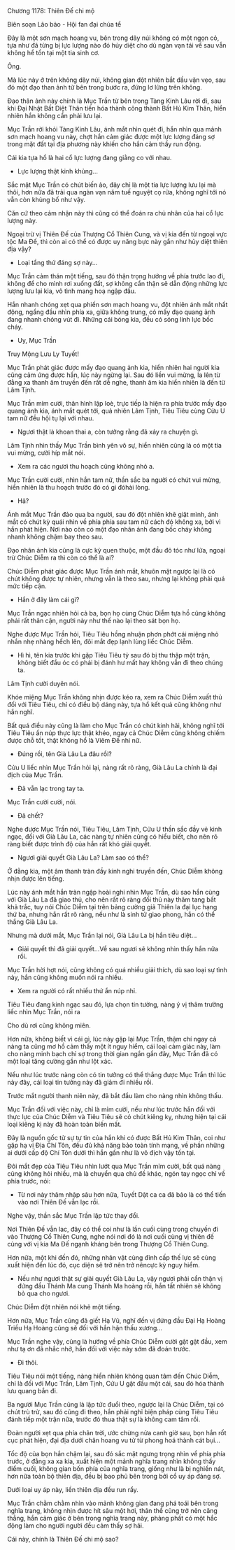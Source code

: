 




Chương 1178: Thiên Đế chi mộ


Biên soạn Lão bảo - Hội fan đại chúa tể

Đây là một sơn mạch hoang vu, bên trong dãy núi không có một ngọn cỏ, tựa như đã từng bị lực lượng nào đó hủy diệt cho dù ngàn vạn tái về sau vẫn không hề tồn tại một tia sinh cơ.

Ông.

Mà lúc này ở trên không dãy núi, không gian đột nhiên bắt đầu vặn vẹo, sau đó một đạo than ảnh từ bên trong bước ra, đứng lơ lửng trên không.

Đạo thân ảnh này chính là Mục Trần từ bên trong Tàng Kinh Lâu rời đi, sau khi Đại Nhật Bất Diệt Thân tiến hóa thành công thành Bất Hủ Kim Thân, hiển nhiên hắn không cần phải lưu lại.

Mục Trần rời khỏi Tàng Kinh Lâu, ánh mắt nhìn quét đi, hắn nhìn qua mảnh sơn mạch hoang vu này, chợt hắn cảm giác được một lực lượng đáng sợ trong mặt đất tại địa phương này khiến cho hắn cảm thấy run động.

Cái kia tựa hồ là hai cổ lực lượng đang giằng co với nhau.

- Lực lượng thật kinh khủng…

Sắc mặt Mục Trần có chút biến ảo, đây chỉ là một tia lực lượng lưu lại mà thôi, hơn nữa đã trải qua ngàn vạn năm tuế nguyệt cọ rửa, không nghĩ tới nó vẫn còn khủng bố như vậy.

Căn cứ theo cảm nhận này thì cũng có thể đoán ra chủ nhân của hai cổ lực lượng này.

Ngoại trừ vị Thiên Đế của Thượng Cổ Thiên Cung, và vị kia đến từ ngoại vực tộc Ma Đế, thì còn ai có thể có được uy năng bực này gần như hủy diệt thiên địa vậy?

- Loại tầng thứ đáng sợ này…

Mục Trần cảm thán một tiếng, sau đó thận trọng hướng về phía trước lao đi, không để cho mình rơi xuống đất, sợ không cẩn thận sẽ dẫn động những lực lượng lưu lại kia, vô tình mang hoạ ngập đầu.

Hắn nhanh chóng xẹt qua phiến sơn mạch hoang vu, đột nhiên ánh mắt nhất động, ngẩng đầu nhìn phía xa, giữa không trung, có mấy đạo quang ảnh đang nhanh chóng vút đi. Những cái bóng kia, đều có sóng linh lực bốc cháy.

- Uy, Mục Trần

Truy Mộng Lưu Ly Tuyết!

Mục Trần phát giác được mấy đạo quang ảnh kia, hiển nhiên hai người kia cũng cảm ứng được hắn, lúc này ngừng lại. Sau đó liền vui mừng, la lên từ đằng xa thanh âm truyền đến rất dễ nghe, thanh âm kia hiển nhiên là đến từ Lâm Tịnh.

Mục Trần mỉm cười, thân hình lập loè, trực tiếp là hiện ra phía trước mấy đạo quang ảnh kia, ánh mắt quét tới, quả nhiên Lâm Tịnh, Tiêu Tiêu cùng Cửu U tam nữ đều hội tụ lại với nhau.

- Ngươi thật là khoan thai a, còn tưởng rằng đã xảy ra chuyện gì.

Lâm Tịnh nhìn thấy Mục Trần bình yên vô sự, hiển nhiên cũng là có một tia vui mừng, cười híp mắt nói.

- Xem ra các ngươi thu hoạch cũng không nhỏ a.

Mục Trần cười cười, nhìn hắn tam nữ, thần sắc ba người có chút vui mừng, hiển nhiên là thu hoạch trước đó có gì đóhài lòng.

- Hả?

Ánh mắt Mục Trần đảo qua ba người, sau đó đột nhiên khẽ giật mình, ánh mắt có chút kỳ quái nhìn về phía phía sau tam nữ cách đó không xa, bởi vì hắn phát hiện. Nơi nào còn có một đạo nhân ảnh đang bốc cháy không nhanh không chậm bay theo sau.

Đạo nhân ảnh kia cũng là cực kỳ quen thuộc, một đầu đỏ tóc như lửa, ngoại trừ Chúc Diễm ra thì còn có thể là ai?

Chúc Diễm phát giác được Mục Trần ánh mắt, khuôn mặt ngược lại là có chút không được tự nhiên, nhưng vẫn là theo sau, nhưng lại không phải quá mức tiếp cận.

- Hắn ở đây làm cái gì?

Mục Trần ngạc nhiên hỏi cả ba, bọn họ cùng Chúc Diễm tựa hồ cũng không phải rất thân cận, người này như thế nào lại theo sát bọn họ.

Nghe được Mục Trần hỏi, Tiêu Tiêu hồng nhuận phơn phớt cái miệng nhỏ nhắn nhẹ nhàng hếch lên, đôi mắt đẹp lạnh lùng liếc Chúc Diễm.

- Hì hì, tên kia trước khi gặp Tiêu Tiêu tỷ sau đó bị thu thập một trận, không biết đầu óc có phải bị đánh hư mất hay không vẫn đi theo chúng ta.

Lâm Tịnh cười duyên nói.

Khóe miệng Mục Trần không nhịn được kéo ra, xem ra Chúc Diễm xuất thủ đối với Tiêu Tiêu, chỉ có điều bộ dáng này, tựa hồ kết quả cũng không như hắn nghĩ.

Bất quá điều này cũng là làm cho Mục Trần có chút kinh hãi, không nghĩ tới Tiêu Tiêu ẩn núp thực lực thật khéo, ngay cả Chúc Diễm cũng không chiếm được chỗ tốt, thật không hổ là Viêm Đế nhi nữ.

- Đúng rồi, tên Già Lâu La đâu rồi?

Cửu U liếc nhìn Mục Trần hỏi lại, nàng rất rõ ràng, Già Lâu La chính là đại địch của Mục Trần.

- Đã vẫn lạc trong tay ta.

Mục Trần cười cười, nói.

- Đã chết?

Nghe được Mục Trần nói, Tiêu Tiêu, Lâm Tịnh, Cửu U thần sắc đầy vẻ kinh ngạc, đối với Già Lâu La, các nàng tự nhiên cũng có hiểu biết, cho nên rõ ràng biết được trình độ của hắn rất khó giải quyết.

- Ngươi giải quyết Già Lâu La? Làm sao có thể?

Ở đằng kia, một âm thanh tràn đầy kinh nghi truyền đến, Chúc Diễm không nhịn được lên tiếng.

Lúc này ánh mắt hắn tràn ngập hoài nghi nhìn Mục Trần, dù sao hắn cùng với Già Lâu La đã giao thủ, cho nên rất rõ ràng đối thủ này thâm tang bất khả trắc, tuy nói Chúc Diễm tại trên bảng cường giả Thiên la đại lục hạng thứ ba, nhưng hắn rất rõ ràng, nếu như là sinh tử giao phong, hắn có thể thắng Già Lâu La.

Nhưng mà dưới mắt, Mục Trần lại nói, Già Lâu La bị hắn tiêu diệt…

- Giải quyết thì đã giải quyết…Về sau ngươi sẽ không nhìn thấy hắn nữa rồi.

Mục Trần hời hợt nói, cũng không có quá nhiều giải thích, dù sao loại sự tình này, hắn cũng không muốn nói ra nhiều.

- Xem ra người có rất nhiều thứ ẩn núp nhỉ.

Tiêu Tiêu đang kinh ngạc sau đó, lựa chọn tin tưởng, nàng ý vị thâm trường liếc nhìn Mục Trần, nói ra

Cho dù rơi cũng không miên.

Hơn nữa, không biết vì cái gì, lúc này gặp lại Mục Trần, thậm chí ngay cả nàng ta cũng mơ hồ cảm thấy một ít nguy hiểm, cái loại cảm giác này, làm cho nàng minh bạch chỉ sợ trong thời gian ngắn gần đây, Mục Trần đã có một loại tăng cường gần như lột xác.

Nếu như lúc trước nàng còn có tin tưởng có thể thắng được Mục Trần thì lúc này đây, cái loại tin tưởng này đã giảm đi nhiều rồi.

Trước mắt người thanh niên này, đã bắt đầu làm cho nàng nhìn không thấu.

Mục Trần đối với việc này, chỉ là mỉm cười, nếu như lúc trước hắn đối với thực lực của Chúc Diễm và Tiêu Tiêu sẽ có chút kiêng kỵ, nhưng hiện tại cái loại kiêng kị này đã hoàn toàn biến mất.

Đây là nguồn gốc từ sự tự tin của hắn khi có được Bất Hủ Kim Thân, coi như gặp hạ vị Địa Chí Tôn, đều đủ khả năng bảo toàn tính mạng, về phần những ai dưới cấp độ Chí Tôn dưới thì hắn gần như là vô địch vậy tồn tại.

Đôi mắt đẹp của Tiêu Tiêu nhìn lướt qua Mục Trần mỉm cười, bất quá nàng cũng không hỏi nhiều, mà là chuyển qua chủ đề khác, ngón tay ngọc chỉ về phía trước, nói:

- Từ nơi này thâm nhập sâu hơn nữa, Tuyết Dật ca ca đã bảo là có thể tiến vào nơi Thiên Đế vẫn lạc rồi.

Nghe vậy, thần sắc Mục Trần lập tức thay đổi.

Nơi Thiên Đế vẫn lac, đây có thể coi như là lần cuối cùng trong chuyến đi vào Thượng Cổ Thiên Cung, nghe nói nơi đó là nơi cuối cùng vị thiên đế cùng với vị kia Ma Đế ngạnh kháng bên trong Thượng Cổ Thiên Cung.

Hơn nữa, một khi đến đó, những nhân vật cùng đỉnh cấp thế lực sẽ cùng xuất hiện đến lúc đó, cục diện sẽ trở nên trở nêncực kỳ nguy hiểm.

- Nếu như ngươi thật sự giải quyết Già Lâu La, vậy ngươi phải cẩn thận vị đứng đầu Thánh Ma cung Thánh Ma hoàng rồi, hắn tất nhiên sẽ không bỏ qua cho ngươi.

Chúc Diễm đột nhiên nói khẽ một tiếng.

Hơn nữa, Mục Trần cũng đã giết Hạ Vũ, nghĩ đến vị đứng đầu Đại Hạ Hoàng Triều Hạ Hoàng cũng sẽ đối với hắn hận thấu xương…

Mục Trần nghe vậy, cũng là hướng về phía Chúc Diễm cười gật gật đầu, xem như tạ ơn đã nhắc nhở, hắn đối với việc này sớm đã đoán trước.

- Đi thôi.

Tiêu Tiêu nói một tiếng, nàng hiển nhiên không quan tâm đến Chúc Diễm, chỉ là đối với Mục Trần, Lâm Tịnh, Cửu U gật đầu một cái, sau đó hóa thành lưu quang bắn đi.

Ba người Mục Trần cũng là lập tức đuổi theo, ngược lại là Chúc Diễm, tại có chút trù trừ, sau đó cũng đi theo, hắn phải nghĩ biện pháp cùng Tiêu Tiêu đánh tiếp một trận nữa, trước đó thua thật sự là không cam tâm rồi.

Đoàn người xẹt qua phía chân trời, ước chừng nửa canh giờ sau, bọn hắn rốt cục phát hiện, đại địa dưới chân hoang vu từ từ phong hoá thành cát bụi…

Tốc độ của bọn hắn chậm lại, sau đó sắc mặt ngưng trọng nhìn về phía phía trước, ở đằng xa xa kia, xuất hiện một mảnh nghĩa trang nhìn không thấy điểm cuối, không gian bốn phía của nghĩa trang, giống như là bị nghiền nát, hơn nữa toàn bộ thiên địa, đều bị bao phủ bên trong bởi cổ uy áp đáng sợ.

Dưới loại uy áp này, liền thiên địa đều run rẩy.

Mục Trần chằm chằm nhìn vào mảnh không gian đang phá toái bên trong nghĩa trang, không nhịn được hít sâu một hơi, thân thể cũng trở nên căng thẳng, hắn cảm giác ở bên trong nghĩa trang này, phảng phất có một hắc động làm cho người người đều cảm thấy sợ hãi.

Cái này, chính là Thiên Đế chi mộ sao?





